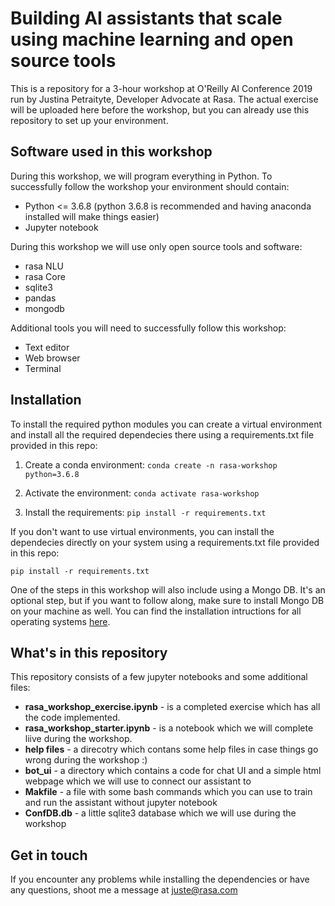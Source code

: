 # Building AI assistants that scale using machine learning and open source tools

This is a repository for a 3-hour workshop at O'Reilly AI Conference 2019 run by Justina Petraityte, Developer Advocate at Rasa. The actual exercise will be uploaded here before the workshop, but you can already use this repository to set up your environment.


## Software used in this workshop
During this workshop, we will program everything in Python. To successfully follow the workshop your environment should contain:  
- Python <= 3.6.8 (python 3.6.8 is recommended and having anaconda installed will make things easier)
- Jupyter notebook 


During this workshop we will use only open source tools and software:  
- rasa NLU  
- rasa Core  
- sqlite3  
- pandas  
- mongodb  

Additional tools you will need to successfully follow this workshop:  
- Text editor  
- Web browser  
- Terminal  


## Installation

To install the required python modules you can create a virtual environment and install all the required dependecies there using a requirements.txt file provided in this repo:

1. Create a conda environment:
`conda create -n rasa-workshop python=3.6.8`

2. Activate the environment:
`conda activate rasa-workshop`

3. Install the requirements:
`pip install -r requirements.txt`


If you don't want to use virtual environments, you can install the dependecies directly on your system using a requirements.txt file provided in this repo:

`pip install -r requirements.txt`


One of the steps in this workshop will also include using a Mongo DB. It's an optional step, but if you want to follow along, make sure to install Mongo DB on your machine as well. You can find the installation intructions for all operating systems [here](https://docs.mongodb.com/manual/installation/).


## What's in this repository

This repository consists of a few jupyter notebooks and some additional files:

- **rasa_workshop_exercise.ipynb** - is a completed exercise which has all the code implemented. 
- **rasa_workshop_starter.ipynb** - is a notebook which we will complete liive during the workshop.
- **help files** - a direcotry which contans some help files in case things go wrong during the workshop :)  
- **bot_ui** - a directory which contains a code for chat UI and a simple html webpage which we will use to connect our assistant to  
- **Makfile** - a file with some bash commands which you can use to train and run the assistant without jupyter notebook 
- **ConfDB.db** - a little sqlite3 database which we will use during the workshop   


## Get in touch

If you encounter any problems while installing the dependencies or have any questions, shoot me a message at juste@rasa.com
